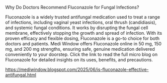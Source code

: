 Why Do Doctors Recommend Fluconazole for Fungal Infections?

Fluconazole is a widely trusted antifungal medication used to treat a range of infections, including vaginal yeast infections, oral thrush (candidiasis), and systemic fungal conditions. It works by disrupting the fungal cell membrane, effectively stopping the growth and spread of infection. With its proven efficacy and flexible dosing, Fluconazole is a go-to choice for both doctors and patients.
Medi Window offers Fluconazole online in 50 mg, 150 mg, and 200 mg strengths, ensuring safe, genuine medication delivered conveniently to your doorstep.
Click the link to read the full micro blog on Fluconazole for detailed insights on its uses, benefits, and precautions.

https://mediwindow.blogspot.com/2025/06/is-fluconazole-effective-antifungal.html
